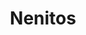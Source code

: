 ---
title: Nenitos
date: 
draft: false

# descripcion
description : Nenitos

materials: Plata 925

color: Plateado

dimensions: 1 cm

code: 01-03-0273

type: "Aros"

categories: []

# Images
# first image will be shown in the product page
images:
  # - image: "images/path_to_image"
  # La ubicacion de las imagenes es imagenes/Aros/Aros.Microcubic/01-03-0273-nenitos
  - image: "./images/aros/microcubic/01-03-0273-nenitos_a.jpeg"
---